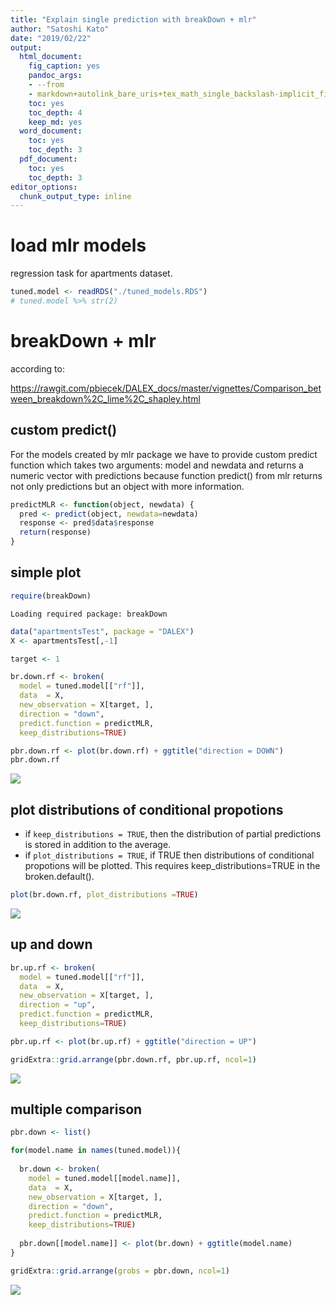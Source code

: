 ```yaml
---
title: "Explain single prediction with breakDown + mlr"
author: "Satoshi Kato"
date: "2019/02/22"
output:
  html_document:
    fig_caption: yes
    pandoc_args:
    - --from
    - markdown+autolink_bare_uris+tex_math_single_backslash-implicit_figures
    toc: yes
    toc_depth: 4
    keep_md: yes
  word_document:
    toc: yes
    toc_depth: 3
  pdf_document:
    toc: yes
    toc_depth: 3
editor_options: 
  chunk_output_type: inline
---
```




# load mlr models

regression task for apartments dataset.


```r
tuned.model <- readRDS("./tuned_models.RDS")
# tuned.model %>% str(2)
```

# breakDown + mlr

according to:

https://rawgit.com/pbiecek/DALEX_docs/master/vignettes/Comparison_between_breakdown%2C_lime%2C_shapley.html


## custom predict()

For the models created by mlr package we have to provide custom predict function which takes two arguments: model and newdata and returns a numeric vector with predictions because function predict() from mlr returns not only predictions but an object with more information.


```r
predictMLR <- function(object, newdata) {
  pred <- predict(object, newdata=newdata)
  response <- pred$data$response
  return(response)
}
```

## simple plot


```r
require(breakDown)
```

```
Loading required package: breakDown
```

```r
data("apartmentsTest", package = "DALEX")
X <- apartmentsTest[,-1]

target <- 1

br.down.rf <- broken(
  model = tuned.model[["rf"]], 
  data  = X,
  new_observation = X[target, ], 
  direction = "down",
  predict.function = predictMLR,
  keep_distributions=TRUE)

pbr.down.rf <- plot(br.down.rf) + ggtitle("direction = DOWN")
pbr.down.rf
```

![](070_singlePrediction_breakDown_files/figure-html/unnamed-chunk-2-1.png)<!-- -->


## plot distributions of conditional propotions

* 	if `keep_distributions = TRUE`, then the distribution of partial predictions is stored in addition to the average.
* 	if `plot_distributions = TRUE`, if TRUE then distributions of conditional propotions will be plotted. This requires keep_distributions=TRUE in the broken.default().



```r
plot(br.down.rf, plot_distributions =TRUE)
```

![](070_singlePrediction_breakDown_files/figure-html/unnamed-chunk-3-1.png)<!-- -->

## up and down


```r
br.up.rf <- broken(
  model = tuned.model[["rf"]], 
  data  = X,
  new_observation = X[target, ], 
  direction = "up",
  predict.function = predictMLR,
  keep_distributions=TRUE)

pbr.up.rf <- plot(br.up.rf) + ggtitle("direction = UP")

gridExtra::grid.arrange(pbr.down.rf, pbr.up.rf, ncol=1)
```

![](070_singlePrediction_breakDown_files/figure-html/unnamed-chunk-4-1.png)<!-- -->


## multiple comparison


```r
pbr.down <- list()

for(model.name in names(tuned.model)){
  
  br.down <- broken(
    model = tuned.model[[model.name]], 
    data  = X,
    new_observation = X[target, ], 
    direction = "down",
    predict.function = predictMLR,
    keep_distributions=TRUE)
  
  pbr.down[[model.name]] <- plot(br.down) + ggtitle(model.name)
}

gridExtra::grid.arrange(grobs = pbr.down, ncol=1)
```

![](070_singlePrediction_breakDown_files/figure-html/unnamed-chunk-5-1.png)<!-- -->

